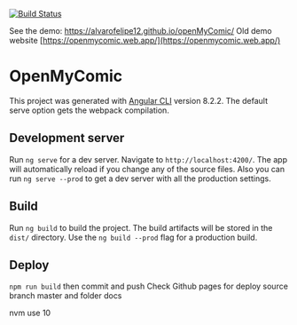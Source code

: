 [![Build Status](https://travis-ci.org/alvarofelipe12/openMyComic.svg?branch=master)](https://travis-ci.org/alvarofelipe12/openMyComic)

See the demo: https://alvarofelipe12.github.io/openMyComic/
Old demo website [https://openmycomic.web.app/](https://openmycomic.web.app/)

# OpenMyComic

This project was generated with [Angular CLI](https://github.com/angular/angular-cli) version 8.2.2. The default serve option gets the webpack compilation.

## Development server

Run `ng serve` for a dev server. Navigate to `http://localhost:4200/`. The app will automatically reload if you change any of the source files. Also you can run `ng serve --prod` to get a dev server with all the production settings.

## Build

Run `ng build` to build the project. The build artifacts will be stored in the `dist/` directory. Use the `ng build --prod` flag for a production build.

## Deploy

`npm run build` then commit and push
Check Github pages for deploy source branch master and folder docs


nvm use 10



